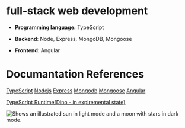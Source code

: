 # full-stack web development

- **Programming language:** TypeScript
* **Backend**: Node, Express, MongoDB, Mongoose
+ **Frontend**: Angular

# Documantation References
[TypeScript](https://www.typescriptlang.org/docs/)
[Nodejs](https://nodejs.org/docs/latest/api/)
[Express](https://expressjs.com/en/4x/api.html)
[Mongodb](https://www.mongodb.com/docs/)
[Mongoose](https://mongoosejs.com/docs/)
[Angular](https://angular.dev/overview)

[TypeScript Runtime(Dino - in expiremental state)](https://deno.com/)



<picture>
  <source media="(prefers-color-scheme: dark)" srcset="https://user-images.githubusercontent.com/25423296/163456776-7f95b81a-f1ed-45f7-b7ab-8fa810d529fa.png">
  <source media="(prefers-color-scheme: light)" srcset="https://user-images.githubusercontent.com/25423296/163456779-a8556205-d0a5-45e2-ac17-42d089e3c3f8.png">
  <img alt="Shows an illustrated sun in light mode and a moon with stars in dark mode." src="https://user-images.githubusercontent.com/25423296/163456779-a8556205-d0a5-45e2-ac17-42d089e3c3f8.png">
</picture>


